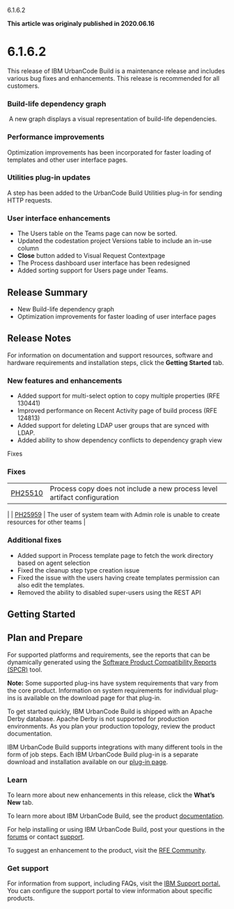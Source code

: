 





6.1.6.2

**This article was originaly published in 2020.06.16**


6.1.6.2
=======




This release of IBM UrbanCode Build is a maintenance release and includes various bug fixes and enhancements. This release is recommended for all customers.

### Build-life dependency graph

​
A new graph displays a visual representation of build-life dependencies.

### Performance improvements​


Optimization improvements has been incorporated for faster loading of templates and other user interface pages.

### Utilities plug-in updates​


A step has been added to the UrbanCode Build Utilities plug-in for sending HTTP requests.​

### User interface enhancements


* The Users table on the Teams page can now be sorted.
* Updated the codestation project Versions table to include an in-use column​
* **Close** button added to Visual Request Context​ page
* The Process dashboard user interface has been redesigned​
* Added sorting support for Users page under Teams.​

Release Summary
---------------

  
* New Build-life dependency graph
* Optimization improvements for faster loading of user interface pages

Release Notes
-------------

  
For information on documentation and support resources, software and hardware requirements and installation steps, click the **Getting Started** tab.

### New features and enhancements


* Added support for multi-select option to copy multiple properties (RFE 130441)
* Improved performance on Recent Activity page of build process (RFE 124813)
* Added support for deleting LDAP user groups that are synced with LDAP.​
* Added ability to show dependency conflicts to dependency graph view​


Fixes​
### Fixes



|  |  |
| --- | --- |
| [PH25510](http://www.ibm.com/support/docview.wss?uid=swg1PH25510) | Process copy does not include a new process level artifact configuration​
 |
| [PH25959](http://www.ibm.com/support/docview.wss?uid=swg1PH25959) | The user of system team with Admin role is unable to create resources for other teams​ |

### Additional fixes

+ Added support in Process template page to fetch the work directory based on agent selection​
+ Fixed the cleanup step type creation issue​
+ Fixed the issue with the users having create templates permission can also edit the templates.​
+ Removed the ability to disabled super-users using the REST API



​Getting Started
---------------

  
Plan and Prepare
----------------


For supported platforms and requirements, see the reports that can be dynamically generated using the [Software Product Compatibility Reports (SPCR)](https://www.ibm.com/software/reports/compatibility/clarity/index.html) tool.


**Note:** Some supported plug-ins have system requirements that vary from the core product. Information on system requirements for individual plug-ins is available on the download page for that plug-in.

To get started quickly, IBM UrbanCode Build is shipped with an Apache Derby database. Apache Derby is not supported for production environments. As you plan your production topology, review the product documentation.


IBM UrbanCode Build supports integrations with many different tools in the form of job steps. Each IBM UrbanCode Build plug-in is a separate download and installation available on our [plug-in page](https://urbancode.github.io/IBM-UCx-PLUGIN-DOCS/).


### Learn


To learn more about new enhancements in this release, click the **What’s New** tab.


To learn more about IBM UrbanCode Build, see the product [documentation](https://www.ibm.com/support/knowledgecenter/SS8NMD).


For help installing or using IBM UrbanCode Build, post your questions in the [forums](https://developer.ibm.com/answers?community=urbancode) or contact  [support](http://www-947.ibm.com/support/entry/portal/support?brandind=Rational).


To suggest an enhancement to the product, visit the [RFE Community](http://www.ibm.com/developerworks/rfe/execute?use_case=submitRfe).


### Get support


For information from support, including FAQs, visit the [IBM Support portal.](http://www-947.ibm.com/support/entry/portal/support?brandind=Rational) You can configure the support portal to view information about specific products.





